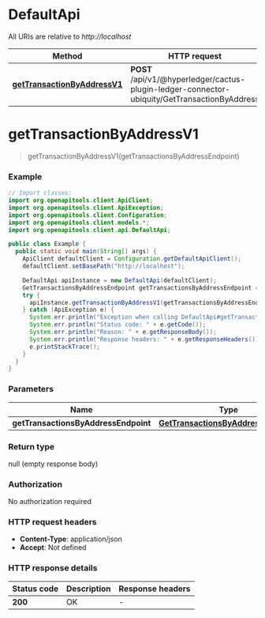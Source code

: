 # DefaultApi

All URIs are relative to *http://localhost*

| Method | HTTP request | Description |
|------------- | ------------- | -------------|
| [**getTransactionByAddressV1**](DefaultApi.md#getTransactionByAddressV1) | **POST** /api/v1/@hyperledger/cactus-plugin-ledger-connector-ubiquity/GetTransactionByAddress |  |


<a id="getTransactionByAddressV1"></a>
# **getTransactionByAddressV1**
> getTransactionByAddressV1(getTransactionsByAddressEndpoint)





### Example
```java
// Import classes:
import org.openapitools.client.ApiClient;
import org.openapitools.client.ApiException;
import org.openapitools.client.Configuration;
import org.openapitools.client.models.*;
import org.openapitools.client.api.DefaultApi;

public class Example {
  public static void main(String[] args) {
    ApiClient defaultClient = Configuration.getDefaultApiClient();
    defaultClient.setBasePath("http://localhost");

    DefaultApi apiInstance = new DefaultApi(defaultClient);
    GetTransactionsByAddressEndpoint getTransactionsByAddressEndpoint = new GetTransactionsByAddressEndpoint(); // GetTransactionsByAddressEndpoint | 
    try {
      apiInstance.getTransactionByAddressV1(getTransactionsByAddressEndpoint);
    } catch (ApiException e) {
      System.err.println("Exception when calling DefaultApi#getTransactionByAddressV1");
      System.err.println("Status code: " + e.getCode());
      System.err.println("Reason: " + e.getResponseBody());
      System.err.println("Response headers: " + e.getResponseHeaders());
      e.printStackTrace();
    }
  }
}
```

### Parameters

| Name | Type | Description  | Notes |
|------------- | ------------- | ------------- | -------------|
| **getTransactionsByAddressEndpoint** | [**GetTransactionsByAddressEndpoint**](GetTransactionsByAddressEndpoint.md)|  | [optional] |

### Return type

null (empty response body)

### Authorization

No authorization required

### HTTP request headers

 - **Content-Type**: application/json
 - **Accept**: Not defined

### HTTP response details
| Status code | Description | Response headers |
|-------------|-------------|------------------|
| **200** | OK |  -  |

